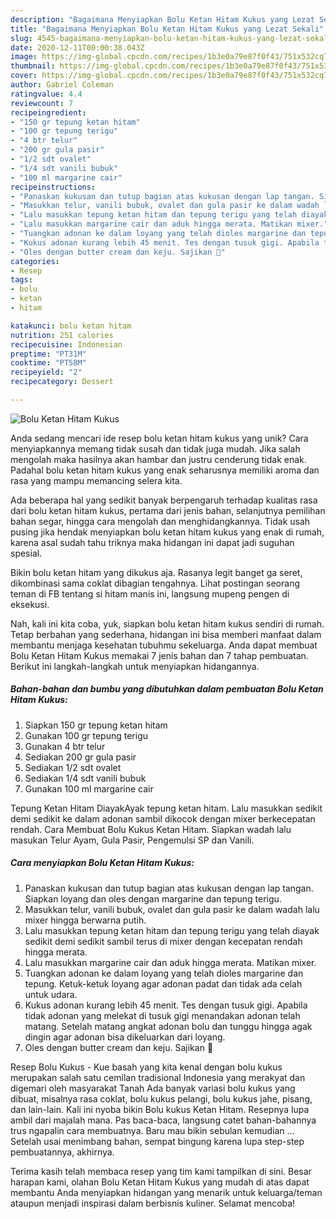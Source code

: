 ```yaml
---
description: "Bagaimana Menyiapkan Bolu Ketan Hitam Kukus yang Lezat Sekali"
title: "Bagaimana Menyiapkan Bolu Ketan Hitam Kukus yang Lezat Sekali"
slug: 4545-bagaimana-menyiapkan-bolu-ketan-hitam-kukus-yang-lezat-sekali
date: 2020-12-11T00:00:38.043Z
image: https://img-global.cpcdn.com/recipes/1b3e0a79e87f0f43/751x532cq70/bolu-ketan-hitam-kukus-foto-resep-utama.jpg
thumbnail: https://img-global.cpcdn.com/recipes/1b3e0a79e87f0f43/751x532cq70/bolu-ketan-hitam-kukus-foto-resep-utama.jpg
cover: https://img-global.cpcdn.com/recipes/1b3e0a79e87f0f43/751x532cq70/bolu-ketan-hitam-kukus-foto-resep-utama.jpg
author: Gabriel Coleman
ratingvalue: 4.4
reviewcount: 7
recipeingredient:
- "150 gr tepung ketan hitam"
- "100 gr tepung terigu"
- "4 btr telur"
- "200 gr gula pasir"
- "1/2 sdt ovalet"
- "1/4 sdt vanili bubuk"
- "100 ml margarine cair"
recipeinstructions:
- "Panaskan kukusan dan tutup bagian atas kukusan dengan lap tangan. Siapkan loyang dan oles dengan margarine dan tepung terigu."
- "Masukkan telur, vanili bubuk, ovalet dan gula pasir ke dalam wadah lalu mixer hingga berwarna putih."
- "Lalu masukkan tepung ketan hitam dan tepung terigu yang telah diayak sedikit demi sedikit sambil terus di mixer dengan kecepatan rendah hingga merata."
- "Lalu masukkan margarine cair dan aduk hingga merata. Matikan mixer."
- "Tuangkan adonan ke dalam loyang yang telah dioles margarine dan tepung. Ketuk-ketuk loyang agar adonan padat dan tidak ada celah untuk udara."
- "Kukus adonan kurang lebih 45 menit. Tes dengan tusuk gigi. Apabila tidak adonan yang melekat di tusuk gigi menandakan adonan telah matang. Setelah matang angkat adonan bolu dan tunggu hingga agak dingin agar adonan bisa dikeluarkan dari loyang."
- "Oles dengan butter cream dan keju. Sajikan 🍰"
categories:
- Resep
tags:
- bolu
- ketan
- hitam

katakunci: bolu ketan hitam 
nutrition: 251 calories
recipecuisine: Indonesian
preptime: "PT31M"
cooktime: "PT58M"
recipeyield: "2"
recipecategory: Dessert

---
```



![Bolu Ketan Hitam Kukus](https://img-global.cpcdn.com/recipes/1b3e0a79e87f0f43/751x532cq70/bolu-ketan-hitam-kukus-foto-resep-utama.jpg)

Anda sedang mencari ide resep bolu ketan hitam kukus yang unik? Cara menyiapkannya memang tidak susah dan tidak juga mudah. Jika salah mengolah maka hasilnya akan hambar dan justru cenderung tidak enak. Padahal bolu ketan hitam kukus yang enak seharusnya memiliki aroma dan rasa yang mampu memancing selera kita.

Ada beberapa hal yang sedikit banyak berpengaruh terhadap kualitas rasa dari bolu ketan hitam kukus, pertama dari jenis bahan, selanjutnya pemilihan bahan segar, hingga cara mengolah dan menghidangkannya. Tidak usah pusing jika hendak menyiapkan bolu ketan hitam kukus yang enak di rumah, karena asal sudah tahu triknya maka hidangan ini dapat jadi suguhan spesial.

Bikin bolu ketan hitam yang dikukus aja. Rasanya legit banget ga seret, dikombinasi sama coklat dibagian tengahnya. Lihat postingan seorang teman di FB tentang si hitam manis ini, langsung mupeng pengen di eksekusi.


Nah, kali ini kita coba, yuk, siapkan bolu ketan hitam kukus sendiri di rumah. Tetap berbahan yang sederhana, hidangan ini bisa memberi manfaat dalam membantu menjaga kesehatan tubuhmu sekeluarga. Anda dapat membuat Bolu Ketan Hitam Kukus memakai 7 jenis bahan dan 7 tahap pembuatan. Berikut ini langkah-langkah untuk menyiapkan hidangannya.

<!--inarticleads1-->

##### Bahan-bahan dan bumbu yang dibutuhkan dalam pembuatan Bolu Ketan Hitam Kukus:

1. Siapkan 150 gr tepung ketan hitam
1. Gunakan 100 gr tepung terigu
1. Gunakan 4 btr telur
1. Sediakan 200 gr gula pasir
1. Sediakan 1/2 sdt ovalet
1. Sediakan 1/4 sdt vanili bubuk
1. Gunakan 100 ml margarine cair


Tepung Ketan Hitam DiayakAyak tepung ketan hitam. Lalu masukkan sedikit demi sedikit ke dalam adonan sambil dikocok dengan mixer berkecepatan rendah. Cara Membuat Bolu Kukus Ketan Hitam. Siapkan wadah lalu masukan Telur Ayam, Gula Pasir, Pengemulsi SP dan Vanili. 

<!--inarticleads2-->

##### Cara menyiapkan Bolu Ketan Hitam Kukus:

1. Panaskan kukusan dan tutup bagian atas kukusan dengan lap tangan. Siapkan loyang dan oles dengan margarine dan tepung terigu.
1. Masukkan telur, vanili bubuk, ovalet dan gula pasir ke dalam wadah lalu mixer hingga berwarna putih.
1. Lalu masukkan tepung ketan hitam dan tepung terigu yang telah diayak sedikit demi sedikit sambil terus di mixer dengan kecepatan rendah hingga merata.
1. Lalu masukkan margarine cair dan aduk hingga merata. Matikan mixer.
1. Tuangkan adonan ke dalam loyang yang telah dioles margarine dan tepung. Ketuk-ketuk loyang agar adonan padat dan tidak ada celah untuk udara.
1. Kukus adonan kurang lebih 45 menit. Tes dengan tusuk gigi. Apabila tidak adonan yang melekat di tusuk gigi menandakan adonan telah matang. Setelah matang angkat adonan bolu dan tunggu hingga agak dingin agar adonan bisa dikeluarkan dari loyang.
1. Oles dengan butter cream dan keju. Sajikan 🍰


Resep Bolu Kukus - Kue basah yang kita kenal dengan bolu kukus merupakan salah satu cemilan tradisional Indonesia yang merakyat dan digemari oleh masyarakat Tanah Ada banyak variasi bolu kukus yang dibuat, misalnya rasa coklat, bolu kukus pelangi, bolu kukus jahe, pisang, dan lain-lain. Kali ini nyoba bikin Bolu kukus Ketan Hitam. Resepnya lupa ambil dari majalah mana. Pas baca-baca, langsung catet bahan-bahannya trus ngapalin cara membuatnya. Baru mau bikin sebulan kemudian … Setelah usai menimbang bahan, sempat bingung karena lupa step-step pembuatannya, akhirnya. 

Terima kasih telah membaca resep yang tim kami tampilkan di sini. Besar harapan kami, olahan Bolu Ketan Hitam Kukus yang mudah di atas dapat membantu Anda menyiapkan hidangan yang menarik untuk keluarga/teman ataupun menjadi inspirasi dalam berbisnis kuliner. Selamat mencoba!

